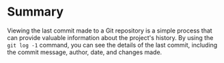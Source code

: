 # Summary

Viewing the last commit made to a Git repository is a simple process that can provide valuable information about the project's history. By using the `git log -1` command, you can see the details of the last commit, including the commit message, author, date, and changes made.
